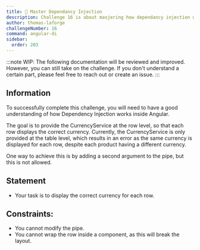 ```yaml
---
title: 🔴 Master Dependancy Injection
description: Challenge 16 is about masjering how dependancy injection works
author: thomas-laforge
challengeNumber: 16
command: angular-di
sidebar:
  order: 203
---
```


:::note
WIP: The following documentation will be reviewed and improved. However, you can still take on the challenge. If you don't understand a certain part, please feel free to reach out or create an issue.
:::

## Information

To successfully complete this challenge, you will need to have a good understanding of how Dependency Injection works inside Angular.

The goal is to provide the CurrencyService at the row level, so that each row displays the correct currency. Currently, the CurrencyService is only provided at the table level, which results in an error as the same currency is displayed for each row, despite each product having a different currency.

One way to achieve this is by adding a second argument to the pipe, but this is not allowed.

## Statement

- Your task is to display the correct currency for each row.

## Constraints:

- You cannot modify the pipe.
- You cannot wrap the row inside a component, as this will break the layout.
